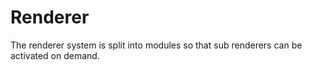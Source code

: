 # Renderer

The renderer system is split into modules so that sub renderers can be activated on demand.
